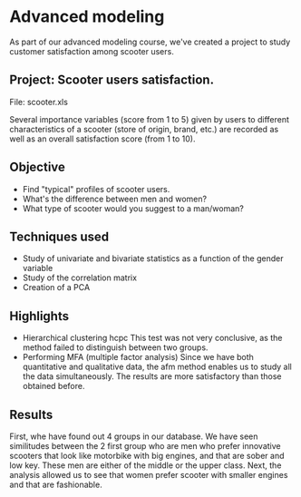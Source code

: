 # Advanced modeling

As part of our advanced modeling course, we've created a project to study customer satisfaction among scooter users.

## Project: Scooter users satisfaction.

File: scooter.xls

Several importance variables (score from 1 to 5) given by users to different characteristics of a scooter (store of origin, brand, etc.) are recorded as well as an overall satisfaction score (from 1 to 10).

## Objective 
- Find "typical" profiles of scooter users. 
- What's the difference between men and women? 
- What type of scooter would you suggest to a man/woman?

## Techniques used
 - Study of univariate and bivariate statistics as a function of the gender variable
 - Study of the correlation matrix
 - Creation of a PCA 

## Highlights 
 - Hierarchical clustering hcpc
    This test was not very conclusive, as the method failed to distinguish between two groups.
 - Performing MFA (multiple factor analysis)
    Since we have both quantitative and qualitative data, the afm method enables us to study all the data simultaneously. The results are more satisfactory than those obtained before.

## Results

First, whe have found out 4 groups in our database. We have seen similitudes between the 2 first group who are men who prefer innovative scooters that look like motorbike with big engines, and that are sober and low key. These men are either of the middle or the upper class. Next, the analysis allowed us to see that women prefer scooter with smaller engines and that are fashionable. 

